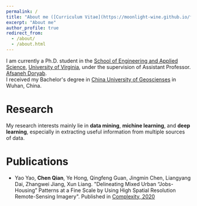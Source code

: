 ```yaml
---
permalink: /
title: "About me ([Curriculum Vitae](https://moonlight-wine.github.io/files/cv/Uva_Chen_Qian.pdf))"
excerpt: "About me"
author_profile: true
redirect_from: 
  - /about/
  - /about.html
---
```

I am currently a Ph.D. student in the [School of Engineering and Applied Science](https://engineering.virginia.edu/), [University of Virginia](https://www.virginia.edu/), under the supervision of Assistant Professor. [Afsaneh Doryab](http://www.afsanehdoryab.com/). <br>
I received my Bachelor's degree in [China University of Geoscienses](https://www.cug.edu.cn/) in Wuhan, China. 

# Research
My research interests mainly lie in **data mining**, **michine learning**, and **deep learning**,  especially in extracting useful information from multiple sources of data.

# Publications
* Yao Yao, **Chen Qian**, Ye Hong, Qingfeng Guan, Jingmin Chen, Liangyang Dai, Zhangwei Jiang, Xun Liang. "Delineating Mixed Urban “Jobs-Housing” Patterns at a Fine Scale by Using High Spatial Resolution Remote-Sensing Imagery". Published in [Complexity, 2020](https://www.hindawi.com/journals/complexity/)

<!---Activity and Service--->
<!---Experience--->
